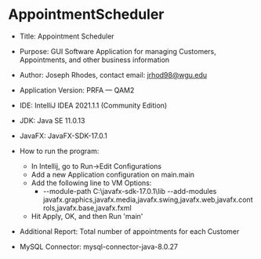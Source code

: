 # AppointmentScheduler


- Title: Appointment Scheduler
- Purpose: GUI Software Application for managing Customers, Appointments, and other business information
- Author: Joseph Rhodes, contact email: jrhod98@wgu.edu
- Application Version: PRFA — QAM2
- IDE: IntelliJ IDEA 2021.1.1 (Community Edition)
- JDK: Java SE 11.0.13
- JavaFX: JavaFX-SDK-17.0.1
- How to run the program:
    - In Intellij, go to Run->Edit Configurations
    - Add a new Application configuration on main.main
    - Add the following line to VM Options:
        - --module-path C:\javafx-sdk-17.0.1\lib --add-modules javafx.graphics,javafx.media,javafx.swing,javafx.web,javafx.controls,javafx.base,javafx.fxml
    - Hit Apply, OK, and then Run 'main'
    
- Additional Report: Total number of appointments for each Customer
- MySQL Connector: mysql-connector-java-8.0.27
